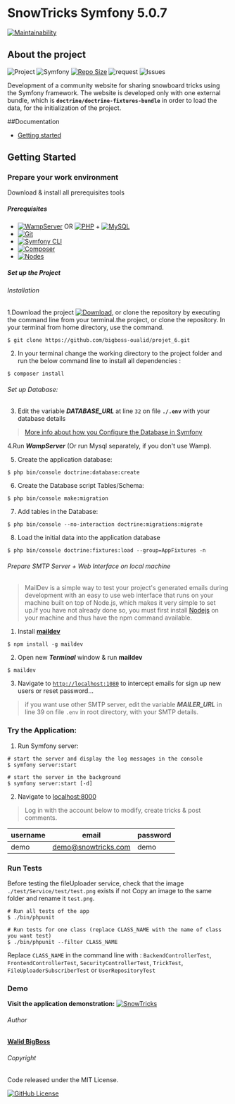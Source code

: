 # SnowTricks Symfony 5.0.7

[![Maintainability](https://api.codeclimate.com/v1/badges/a744ca7deb74463ec50a/maintainability)](https://codeclimate.com/github/bigboss-oualid/projet_6/maintainability)

## About the project

![Project](https://img.shields.io/badge/Project-6-FF4500.svg)
![Symfony](https://img.shields.io/badge/Symfony-v5.0.7-45CB3E)
[![Repo Size](https://img.shields.io/github/repo-size/bigboss-oualid/projet_6?label=Repo+Size)](https://github.com/bigboss-oualid/projet_6/tree/master)
![request](https://img.shields.io/github/issues-pr-closed/bigboss-oualid/projet_6?color=33FFCC)
![Issues](https://img.shields.io/github/issues-closed/bigboss-oualid/projet_6?logo=logo)

Development of a community website for sharing snowboard tricks using the Symfony framework. The website is developed only with one external bundle, which is **```doctrine/doctrine-fixtures-bundle```** in order to load the data, for the initialization of the project.

##Documentation

* [Getting started](readme.md#getting-started)

## Getting Started

### Prepare your work environment

Download & install all prerequisites tools

##### Prerequisites
* [![WampServer](https://img.shields.io/badge/WampServer-v3.2.0-F70094)](https://www.wampserver.com/) OR [![PHP](https://img.shields.io/badge/PHP-%3E%3D7.4.7-7377AD)](https://www.php.net/manual/fr/install.php) + [![MySQL](https://img.shields.io/badge/MySQL-v8.0.19-DF6900)](https://dev.mysql.com/downloads/mysql/#downloads)
* [![Git](https://img.shields.io/badge/Git-v2.27-E94E31)](https://git-scm.com/download)
* [![Symfony CLI](https://img.shields.io/badge/Symfony_CLI-v4.20-000000)](https://symfony.com/download)
* [![Composer](https://img.shields.io/badge/Composer-v1.10.13-5F482F)](https://getcomposer.org/download)
* [![Nodes](https://img.shields.io/badge/Nodejs-v14.5.0-026E00)](https://nodejs.org)

##### Set up the Project
###### Installation
1.Download the project [![Download](https://img.shields.io/badge/-Here-D3D345)](https://codeload.github.com/bigboss-oualid/projet_6/zip/master "click to start download"), or clone the repository by executing the command line from your terminal.the project, or clone the repository. In your terminal from home directory, use the command.
```shell
$ git clone https://github.com/bigboss-oualid/projet_6.git
```

2. In your terminal change the working directory to the project folder and run the below command line to install all dependencies :
```shell 
$ composer install
```


###### Set up Database:
3. Edit the variable ***DATABASE_URL*** at line ``32`` on file **```./.env```** with your database details
 
 > [More info about how you Configure the Database in Symfony](https://symfony.com/doc/current/doctrine.html#configuring-the-database)
 
4.Run ***WampServer*** (Or run Mysql separately, if you don't use Wamp).

5. Create the application database: 
```shell 
$ php bin/console doctrine:database:create
```
6. Create the Database script Tables/Schema:
```shell
$ php bin/console make:migration
```

7. Add tables in the Database:
```shell 
$ php bin/console --no-interaction doctrine:migrations:migrate
```

8. Load the initial data into the application database
```shell 
$ php bin/console doctrine:fixtures:load --group=AppFixtures -n
```

###### Prepare SMTP Server + Web Interface on local machine
> MailDev is a simple way to test your project's generated emails during development with an easy to use web interface
 that runs on your machine built on top of Node.js, which makes it very simple to set up.If you have not already done so, you must first install [Nodejs](https://nodejs.org/fr/) on your machine and thus have the npm command available.

1. Install **[maildev](https://maildev.github.io/maildev/)**
```shell 
$ npm install -g maildev
```
2. Open new ***Terminal*** window & run **maildev**

```shell 
$ maildev
```
3. Navigate to [```http://localhost:1080```](http://localhost:1080) to intercept emails for sign up new users or reset password...

> if you want use other SMTP server, edit the variable ***MAILER_URL*** in line 39 on file ```.env``` in root directory, with your SMTP details. 


### Try the Application:
1. Run Symfony server:
```shell 
# start the server and display the log messages in the console
$ symfony server:start
 
# start the server in the background
$ symfony server:start [-d] 
```
2. Navigate to [localhost:8000](http://localhost:8000) 
> Log in with the account below to modify, create tricks & post comments.

username | email               | password
-------- | ------------------- | --------
demo     | demo@snowtricks.com | demo  
 
### Run Tests
Before testing the fileUploader service, check that the image `./test/Service/test/test.png` exists if not Copy an 
image to the same folder and rename it `test.png`.
```shell
# Run all tests of the app
$ ./bin/phpunit

# Run tests for one class (replace CLASS_NAME with the name of class you want test)
$ ./bin/phpunit --filter CLASS_NAME
```

Replace ``CLASS_NAME`` in the command line with :
`BackendControllerTest`, `FrontendControllerTest`, `SecurityControllerTest`, `TrickTest`, `FileUploaderSubscriberTest` or `UserRepositoryTest`

### Demo
**Visit the application demonstration:**  [![SnowTricks](https://img.shields.io/badge/-SnowTricks-FF4500.svg)](https://snowtricks.it-bigboss.de/ "Jimmy Sweat")

 
###### Author
[**Walid BigBoss**](https://it-bigboss.de)

###### Copyright

Code released under the MIT License.

[![GitHub License](https://img.shields.io/github/license/bigboss-oualid/projet_6.svg?label=License)](https://github.com/bigboss-oualid/projet_6/blob/master/LICENSE.md)

 
